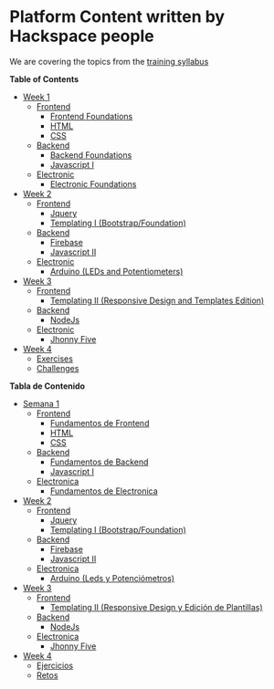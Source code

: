 Platform Content written by Hackspace people
=======
We are covering the topics from the [training syllabus][1]

**Table of Contents**

- [Week 1][2]
  - [Frontend][3]
    - [Frontend Foundations][4]
    - [HTML][5]
    - [CSS][6]
  - [Backend][2]
    - [Backend Foundations][2]
    - [Javascript I][2]
  - [Electronic][2]
    - [Electronic Foundations][2]
- [Week 2][2]
  - [Frontend][2]
    - [Jquery][2]
    - [Templating I (Bootstrap/Foundation)][2]
  - [Backend][2]
    - [Firebase][2]
    - [Javascript II][2]
  - [Electronic][2]
    - [Arduino (LEDs and Potentiometers)][2]
- [Week 3][2]
  - [Frontend][2]
    - [Templating II (Responsive Design and Templates Edition)][2]
  - [Backend][2]
    - [NodeJs][2]
  - [Electronic][2]
    - [Jhonny Five][2]
- [Week 4][2]
  - [Exercises][2]
  - [Challenges][2]

**Tabla de Contenido**

- [Semana 1][2]
  - [Frontend][3]
    - [Fundamentos de Frontend][4]
    - [HTML][5]
    - [CSS][6]
  - [Backend][2]
    - [Fundamentos de Backend][2]
    - [Javascript I][2]
  - [Electronica][2]
    - [Fundamentos de Electronica][2]
- [Week 2][2]
  - [Frontend][2]
    - [Jquery][2]
    - [Templating I (Bootstrap/Foundation)][2]
  - [Backend][2]
    - [Firebase][2]
    - [Javascript II][2]
  - [Electronica][2]
    - [Arduino (Leds y Potenciómetros)][2]
- [Week 3][2]
  - [Frontend][2]
    - [Templating II (Responsive Design y Edición de Plantillas)][2]
  - [Backend][2]
    - [NodeJs][2]
  - [Electronica][2]
    - [Jhonny Five][2]
- [Week 4][2]
  - [Ejercicios][2]
  - [Retos][2]


[1]: https://docs.google.com/document/d/1gFEvio8AcgqqdqR9DSbjWPzKLNjBsOTTCUm1EyRRVKQ/edit#heading=h.8aublb9s5fqw
[2]: https://github.com/nmerinos/Content/tree/master/Semana1
[3]: https://github.com/nmerinos/Content/tree/master/Semana1/Frontend
[4]: https://github.com/nmerinos/Content/blob/master/Semana1/Frontend/fundamentosfrontend.md
[5]: https://github.com/nmerinos/Content/blob/master/Semana1/Frontend/html.md
[6]: https://github.com/nmerinos/Content/blob/master/Semana1/Frontend/CSS.md
